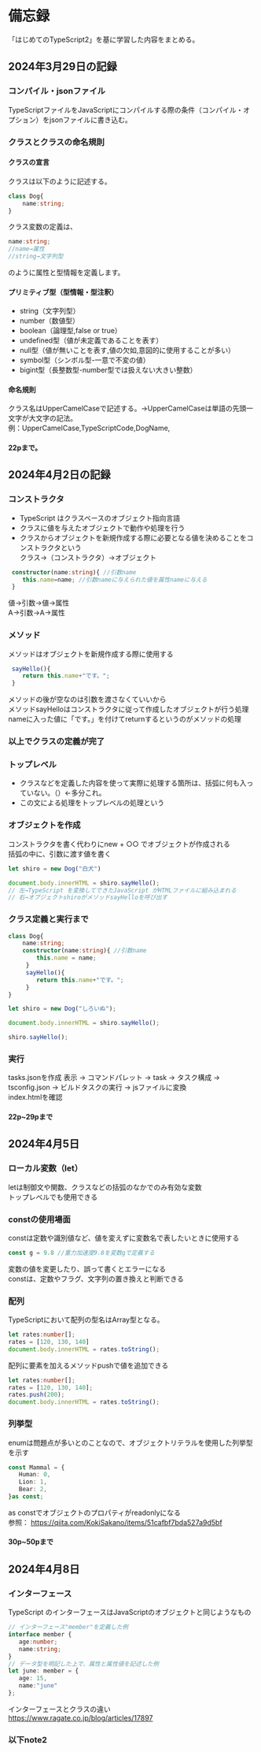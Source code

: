 # 備忘録
「はじめてのTypeScript2」を基に学習した内容をまとめる。
## 2024年3月29日の記録
### コンパイル・jsonファイル
TypeScriptファイルをJavaScriptにコンパイルする際の条件（コンパイル・オプション）をjsonファイルに書き込む。
### クラスとクラスの命名規則
#### クラスの宣言
クラスは以下のように記述する。
```ts
class Dog{
    name:string;
}
```
クラス変数の定義は、
```ts
name:string;
//name→属性
//string→文字列型
```
のように属性と型情報を定義します。
#### プリミティブ型（型情報・型注釈）
- string（文字列型） 
- number（数値型）
- boolean（論理型,false or true）
- undefined型（値が未定義であることを表す）
- null型（値が無いことを表す,値の欠如,意図的に使用することが多い）
- symbol型（シンボル型-一意で不変の値）
- bigint型（長整数型-number型では扱えない大きい整数）
#### 命名規則
クラス名はUpperCamelCaseで記述する。→UpperCamelCaseは単語の先頭一文字が大文字の記法。  
例：UpperCamelCase,TypeScriptCode,DogName,
#### 22pまで。

## 2024年4月2日の記録
### コンストラクタ
- TypeScript はクラスベースのオブジェクト指向言語  
- クラスに値を与えたオブジェクトで動作や処理を行う  
- クラスからオブジェクトを新規作成する際に必要となる値を決めることをコンストラクタという  
クラス→（コンストラクタ）→オブジェクト
```ts
 constructor(name:string){ //引数name
    this.name=name; //引数nameに与えられた値を属性nameに与える
 }
```
値→引数→値→属性  
A→引数→A→属性

### メソッド
メソッドはオブジェクトを新規作成する際に使用する  
```ts
 sayHello(){
    return this.name+"です。";
 }
```
メソッドの後が空なのは引数を渡さなくていいから  
メソッドsayHelloはコンストラクタに従って作成したオブジェクトが行う処理  
nameに入った値に「です。」を付けてreturnするというのがメソッドの処理  
### 以上でクラスの定義が完了
### トップレベル
- クラスなどを定義した内容を使って実際に処理する箇所は、括弧に何も入っていない。（）←多分これ。
- この文による処理をトップレベルの処理という
### オブジェクトを作成
コンストラクタを書く代わりにnew + ○○ でオブジェクトが作成される  
括弧の中に、引数に渡す値を書く
```ts
let shiro = new Dog("白犬")
```
```ts
document.body.innerHTML = shiro.sayHello();
// 左→TypeScript を変換してできたJavaScript がHTMLファイルに組み込まれる
// 右→オブジェクトshiroがメソッドsayHelloを呼び出す
```
### クラス定義と実行まで
```ts
class Dog{
    name:string;
    constructor(name:string){ //引数name
        this.name = name;
     }
     sayHello(){
        return this.name+"です。";
     }
}

let shiro = new Dog("しろいぬ");

document.body.innerHTML = shiro.sayHello();

shiro.sayHello();
```
### 実行
tasks.jsonを作成
表示 → コマンドパレット → task → タスク構成 → tsconfig.json → ビルドタスクの実行 → jsファイルに変換  
index.htmlを確認
#### 22p~29pまで

## 2024年4月5日
### ローカル変数（let）
letは制御文や関数、クラスなどの括弧のなかでのみ有効な変数  
トップレベルでも使用できる
### constの使用場面
constは定数や識別値など、値を変えずに変数名で表したいときに使用する  
```ts
const g = 9.8 //重力加速度9.8を変数gで定義する
```
変数の値を変更したり、誤って書くとエラーになる  
constは、定数やフラグ、文字列の置き換えと判断できる

### 配列
TypeScriptにおいて配列の型名はArray型となる。
```ts
let rates:number[];
rates = [120, 130, 140]
document.body.innerHTML = rates.toString();
```
配列に要素を加えるメソッドpushで値を追加できる
```ts
let rates:number[];
rates = [120, 130, 140];
rates.push(200);
document.body.innerHTML = rates.toString();
```

### 列挙型
enumは問題点が多いとのことなので、オブジェクトリテラルを使用した列挙型を示す
```ts
const Mammal = {
   Human: 0,
   Lion: 1,
   Bear: 2,
}as const;
```
as constでオブジェクトのプロパティがreadonlyになる  
参照：
https://qiita.com/KokiSakano/items/51cafbf7bda527a9d5bf

#### 30p~50pまで

## 2024年4月8日
### インターフェース
TypeScript のインターフェースはJavaScriptのオブジェクトと同じようなもの  
```ts
// インターフェース"member"を定義した例
interface member {
   age:number;
   name:string;
}
// データ型を明記した上で、属性と属性値を記述した例
let june: member = {
   age: 15,
   name:"june"
};
```
インターフェースとクラスの違い
https://www.ragate.co.jp/blog/articles/17897
### 以下note2

